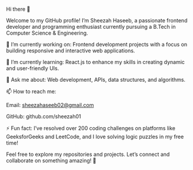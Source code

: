 Hi there 👋

Welcome to my GitHub profile! I’m Sheezah Haseeb, a passionate frontend developer and programming enthusiast currently pursuing a B.Tech in Computer Science & Engineering.

🔭 I’m currently working on: Frontend development projects with a focus on building responsive and interactive web applications.

🌱 I’m currently learning: React.js to enhance my skills in creating dynamic and user-friendly UIs.

💬 Ask me about: Web development, APIs, data structures, and algorithms.

📫 How to reach me:

Email: sheezahaseeb02@gmail.com

GitHub: github.com/sheezah01


⚡ Fun fact: I’ve resolved over 200 coding challenges on platforms like GeeksforGeeks and LeetCode, and I love solving logic puzzles in my free time!


Feel free to explore my repositories and projects. Let’s connect and collaborate on something amazing! 🚀
